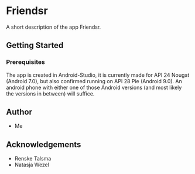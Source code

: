 # Friendsr
A short description of the app Friendsr.

## Getting Started
### Prerequisites
The app is created in Android-Studio, it is currently made for API 24 Nougat (Android 7.0), but also confirmed running on API 28 Pie (Android 9.0).
An android phone with either one of those Android versions (and most likely the versions in between) will suffice.

## Author
* Me

## Acknowledgements
* Renske Talsma
* Natasja Wezel
